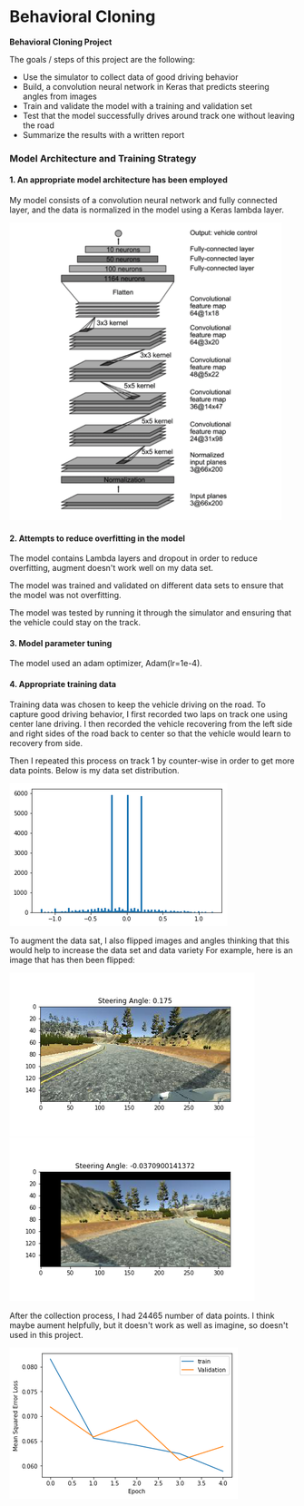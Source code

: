 # **Behavioral Cloning** 

**Behavioral Cloning Project**

The goals / steps of this project are the following:
* Use the simulator to collect data of good driving behavior
* Build, a convolution neural network in Keras that predicts steering angles from images
* Train and validate the model with a training and validation set
* Test that the model successfully drives around track one without leaving the road
* Summarize the results with a written report


[//]: # (Image References)

[image1]: ./examples/data_visualization.png "Data Visualization"
[image2]: ./examples/loss_epoch.png "Loss Epoch"
[image3]: ./examples/nvidia_network.png "Nvidia Network"
[image6]: ./examples/original_image.png "Normal Image"
[image7]: ./examples/image_augment.png "Flipped Image"

### Model Architecture and Training Strategy

#### 1. An appropriate model architecture has been employed

My model consists of a convolution neural network and fully connected layer, and the data is normalized in the model using a Keras lambda layer. 

![alt text][image3]

#### 2. Attempts to reduce overfitting in the model

The model contains Lambda layers and dropout in order to reduce overfitting, augment doesn't work well on my data set. 

The model was trained and validated on different data sets to ensure that the model was not overfitting. 

The model was tested by running it through the simulator and ensuring that the vehicle could stay on the track.

#### 3. Model parameter tuning

The model used an adam optimizer, Adam(lr=1e-4).

#### 4. Appropriate training data

Training data was chosen to keep the vehicle driving on the road. To capture good driving behavior, I first recorded two laps on track one using center lane driving. I then recorded the vehicle recovering from the left side and right sides of the road back to center so that the vehicle would learn to recovery from side. 

Then I repeated this process on track 1 by counter-wise in order to get more data points. 
Below is my data set distribution.

![alt text][image1]

To augment the data sat, I also flipped images and angles thinking that this would help to increase the data set and data variety For example, here is an image that has then been flipped:

![alt text][image6]
![alt text][image7]


After the collection process, I had 24465 number of data points. I think maybe aument helpfully, but it doesn't work as well as imagine, so doesn't used in this project.

![alt text][image2]

